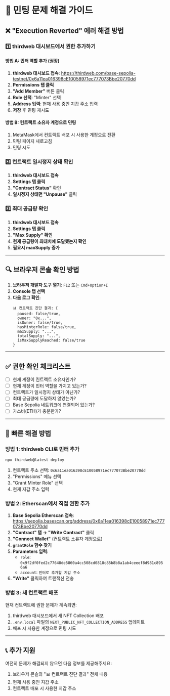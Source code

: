 # 🔧 민팅 문제 해결 가이드

## ❌ "Execution Reverted" 에러 해결 방법

### 1️⃣ thirdweb 대시보드에서 권한 추가하기

#### 방법 A: 민터 역할 추가 (권장)

1. **thirdweb 대시보드 접속**: https://thirdweb.com/base-sepolia-testnet/0x6a11ea016398cE10058971ec777073Bbe20770dd
2. **Permissions 탭 클릭**
3. **"Add Member"** 버튼 클릭
4. **Role 선택**: "Minter" 선택
5. **Address 입력**: 현재 사용 중인 지갑 주소 입력
6. **저장** 후 민팅 재시도

#### 방법 B: 컨트랙트 소유자 계정으로 민팅

1. MetaMask에서 컨트랙트 배포 시 사용한 계정으로 전환
2. 민팅 페이지 새로고침
3. 민팅 시도

### 2️⃣ 컨트랙트 일시정지 상태 확인

1. **thirdweb 대시보드 접속**
2. **Settings 탭 클릭**
3. **"Contract Status"** 확인
4. **일시정지 상태면 "Unpause"** 클릭

### 3️⃣ 최대 공급량 확인

1. **thirdweb 대시보드 접속**
2. **Settings 탭 클릭**
3. **"Max Supply" 확인**
4. **현재 공급량이 최대치에 도달했는지 확인**
5. **필요시 maxSupply 증가**

---

## 🔍 브라우저 콘솔 확인 방법

1. **브라우저 개발자 도구 열기**: `F12` 또는 `Cmd+Option+I`
2. **Console 탭 선택**
3. **다음 로그 확인**:
   ```
   📊 컨트랙트 진단 결과: {
     paused: false/true,
     owner: "0x...",
     isOwner: false/true,
     hasMinterRole: false/true,
     maxSupply: "...",
     totalSupply: "...",
     isMaxSupplyReached: false/true
   }
   ```

---

## ✅ 권한 확인 체크리스트

- [ ] 현재 계정이 컨트랙트 소유자인가?
- [ ] 현재 계정이 민터 역할을 가지고 있는가?
- [ ] 컨트랙트가 일시정지 상태가 아닌가?
- [ ] 최대 공급량에 도달하지 않았는가?
- [ ] Base Sepolia 네트워크에 연결되어 있는가?
- [ ] 가스비(ETH)가 충분한가?

---

## 🚀 빠른 해결 방법

### 방법 1: thirdweb CLI로 민터 추가

```bash
npx thirdweb@latest deploy
```

1. 컨트랙트 주소 선택: `0x6a11ea016398cE10058971ec777073Bbe20770dd`
2. "Permissions" 메뉴 선택
3. "Grant Minter Role" 선택
4. 현재 지갑 주소 입력

### 방법 2: Etherscan에서 직접 권한 추가

1. **Base Sepolia Etherscan 접속**: https://sepolia.basescan.org/address/0x6a11ea016398cE10058971ec777073Bbe20770dd
2. **"Contract" 탭 → "Write Contract"** 클릭
3. **"Connect Wallet"** (컨트랙트 소유자 계정으로)
4. **`grantRole` 함수 찾기**
5. **Parameters 입력**:
   - `role`: `0x9f2df0fed2c77648de5860a4cc508cd0818c85b8b8a1ab4ceeef8d981c8956a6`
   - `account`: `민터로 추가할 지갑 주소`
6. **"Write"** 클릭하여 트랜잭션 전송

### 방법 3: 새 컨트랙트 배포

현재 컨트랙트에 권한 문제가 계속되면:

1. thirdweb 대시보드에서 새 NFT Collection 배포
2. `.env.local` 파일의 `NEXT_PUBLIC_NFT_COLLECTION_ADDRESS` 업데이트
3. 배포 시 사용한 계정으로 민팅 시도

---

## 📞 추가 지원

여전히 문제가 해결되지 않으면 다음 정보를 제공해주세요:

1. 브라우저 콘솔의 "📊 컨트랙트 진단 결과" 전체 내용
2. 현재 사용 중인 지갑 주소
3. 컨트랙트 배포 시 사용한 지갑 주소
